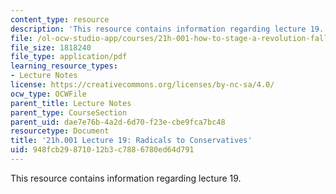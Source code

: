 ```yaml
---
content_type: resource
description: 'This resource contains information regarding lecture 19. '
file: /ol-ocw-studio-app/courses/21h-001-how-to-stage-a-revolution-fall-2013/948fcb29871012b3c7886780ed64d791_MIT21H_001F13_lec_19.pdf
file_size: 1818240
file_type: application/pdf
learning_resource_types:
- Lecture Notes
license: https://creativecommons.org/licenses/by-nc-sa/4.0/
ocw_type: OCWFile
parent_title: Lecture Notes
parent_type: CourseSection
parent_uid: dae7e76b-4a2d-6d70-f23e-cbe9fca7bc48
resourcetype: Document
title: '21h.001 Lecture 19: Radicals to Conservatives'
uid: 948fcb29-8710-12b3-c788-6780ed64d791
---
```

This resource contains information regarding lecture 19. 